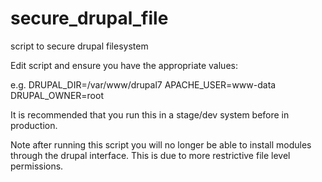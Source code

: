 # secure_drupal_file
script to secure drupal filesystem

Edit script and ensure you have the appropriate values:

e.g.
DRUPAL_DIR=/var/www/drupal7
APACHE_USER=www-data
DRUPAL_OWNER=root

It is recommended that you run this in a stage/dev system before in production.

Note after running this script you will no longer be able to install modules through the drupal interface. This is due to more restrictive file level permissions.
